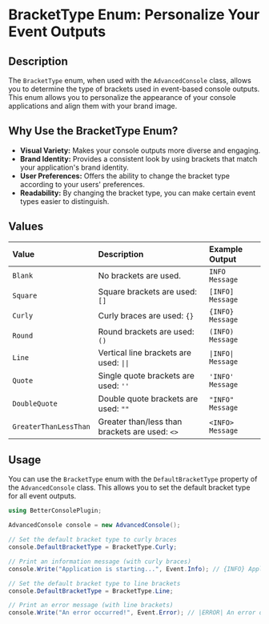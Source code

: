 # BracketType Enum: Personalize Your Event Outputs

## Description

The `BracketType` enum, when used with the `AdvancedConsole` class, allows you to determine the type of brackets used in event-based console outputs. This enum allows you to personalize the appearance of your console applications and align them with your brand image.

## Why Use the BracketType Enum?

*   **Visual Variety:** Makes your console outputs more diverse and engaging.
*   **Brand Identity:** Provides a consistent look by using brackets that match your application's brand identity.
*   **User Preferences:** Offers the ability to change the bracket type according to your users' preferences.
*   **Readability:** By changing the bracket type, you can make certain event types easier to distinguish.

## Values

| Value                 | Description                                                                 | Example Output   |
| :-------------------- | :----------------------------------------------------------------------- | :----------------- |
| `Blank`               | No brackets are used.                                                     | `INFO Message`     |
| `Square`              | Square brackets are used: `[]`                                          | `[INFO] Message`   |
| `Curly`               | Curly braces are used: `{}`                                          | `{INFO} Message`   |
| `Round`               | Round brackets are used: `()`                                        | `(INFO) Message`   |
| `Line`                | Vertical line brackets are used: `\|\|`                                    | `\|INFO\| Message` |
| `Quote`               | Single quote brackets are used: `''`                                    | `'INFO' Message`   |
| `DoubleQuote`         | Double quote brackets are used: `""`                                    | `"INFO" Message` |
| `GreaterThanLessThan` | Greater than/less than brackets are used: `<>`                              | `<INFO> Message`   |

## Usage

You can use the `BracketType` enum with the `DefaultBracketType` property of the `AdvancedConsole` class. This allows you to set the default bracket type for all event outputs.

```csharp
using BetterConsolePlugin;

AdvancedConsole console = new AdvancedConsole();

// Set the default bracket type to curly braces
console.DefaultBracketType = BracketType.Curly;

// Print an information message (with curly braces)
console.Write("Application is starting...", Event.Info); // {INFO} Application is starting...

// Set the default bracket type to line brackets
console.DefaultBracketType = BracketType.Line;

// Print an error message (with line brackets)
console.Write("An error occurred!", Event.Error); // |ERROR| An error occurred!
